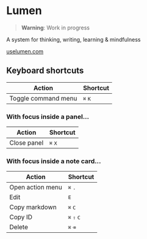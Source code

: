 # Lumen

> **Warning**: Work in progress

A system for thinking, writing, learning &amp; mindfulness

[uselumen.com](https://uselumen.com)

## Keyboard shortcuts

| Action              | Shortcut                  |
| ------------------- | ------------------------- |
| Toggle command menu | <kbd>⌘</kbd> <kbd>K</kbd> |

### With focus inside a panel...

| Action      | Shortcut                  |
| ----------- | ------------------------- |
| Close panel | <kbd>⌘</kbd> <kbd>X</kbd> |

### With focus inside a note card...

| Action           | Shortcut                               |
| ---------------- | -------------------------------------- |
| Open action menu | <kbd>⌘</kbd> <kbd>.</kbd>              |
| Edit             | <kbd>E</kbd>                           |
| Copy markdown    | <kbd>⌘</kbd> <kbd>C</kbd>              |
| Copy ID          | <kbd>⌘</kbd> <kbd>⇧</kbd> <kbd>C</kbd> |
| Delete           | <kbd>⌘</kbd> <kbd>⌫</kbd>              |

